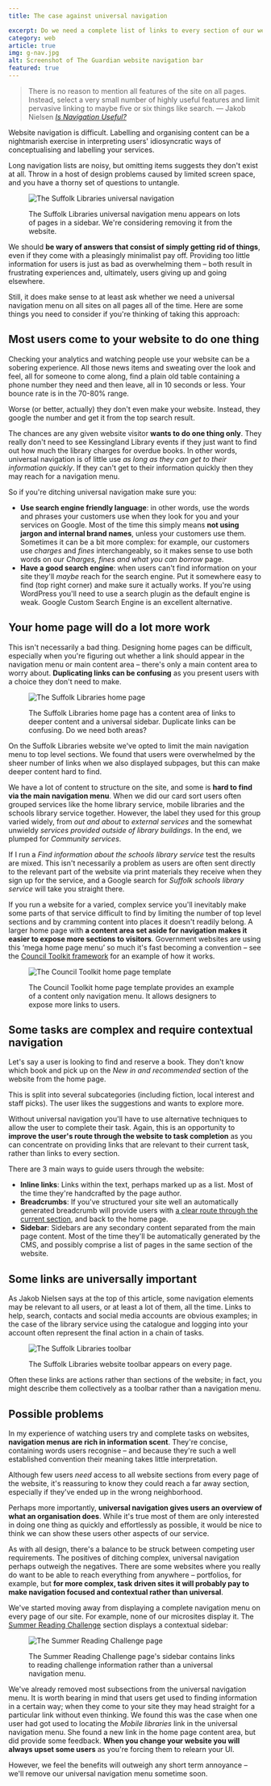 ```yaml
---
title: The case against universal navigation

excerpt: Do we need a complete list of links to every section of our website on every page? Or can we offer simple signposts to major pages and contextual links?
category: web
article: true
img: g-nav.jpg
alt: Screenshot of The Guardian website navigation bar
featured: true
---
```


> There is no reason to mention all features of the site on all pages. Instead, select a very small number of highly useful features and limit pervasive linking to maybe five or six things like search. &#8212; Jakob Nielsen <cite>[Is Navigation Useful?](http://www.nngroup.com/articles/is-navigation-useful/)</cite>

Website navigation is difficult. Labelling and organising content can be a nightmarish exercise in interpreting users' idiosyncratic ways of conceptualising and labelling your services.

Long navigation lists are noisy, but omitting items suggests they don't exist at all. Throw in a host of design problems caused by limited screen space, and you have a thorny set of questions to untangle.

<figure class="figure">

<img src="/images/sl-sidebar.png" alt="The Suffolk Libraries universal navigation">

<figcaption class="figcaption"><p>The Suffolk Libraries universal navigation menu appears on lots of pages in a sidebar. We're considering removing it from the website.</p></figcaption>

</figure>

We should __be wary of answers that consist of simply getting rid of things__, even if they come with a pleasingly minimalist pay off. Providing too little information for users is just as bad as overwhelming them &#8211; both result in frustrating experiences and, ultimately, users giving up and going elsewhere.

Still, it does make sense to at least ask whether we need a universal navigation menu on all sites on all pages all of the time. Here are some things you need to consider if you're thinking of taking this approach:

## Most users come to your website to do one thing

Checking your analytics and watching people use your website can be a sobering experience. All those news items and sweating over the look and feel, all for someone to come along, find a plain old table containing a phone number they need and then leave, all in 10 seconds or less. Your bounce rate is in the 70-80% range.

Worse (or better, actually) they don't even make your website. Instead, they google the number and get it from the top search result.

The chances are any given website visitor __wants to do one thing only__. They really don't need to see Kessingland Library events if they just want to find out how much the library charges for overdue books. In other words, universal navigation is of little use _as long as they can get to their information quickly_. If they can't get to their information quickly then they may reach for a navigation menu.

So if you're ditching universal navigation make sure you:

- __Use search engine friendly language__: in other words, use the words and phrases your customers use when they look for you and your services on Google. Most of the time this simply means __not using jargon and internal brand names__, unless your customers use them. Sometimes it can be a bit more complex: for example, our customers use _charges_ and _fines_ interchangeably, so it makes sense to use both words on our <cite>Charges, fines and what you can borrow</cite> page.
- __Have a good search engine__: when users can't find information on your site they'll _maybe_ reach for the search engine. Put it somewhere easy to find (top right corner) and make sure it actually works. If you're using WordPress you'll need to use a search plugin as the default engine is weak. Google Custom Search Engine is an excellent alternative.

## Your home page will do a lot more work

This isn't necessarily a bad thing. Designing home pages can be difficult, especially when you're figuring out whether a link should appear in the navigation menu or main content area &#8211; there's only a main content area to worry about. __Duplicating links can be confusing__ as you present users with a choice they don't need to make.

<figure class="figure">

<img src="/images/sl-home-page.jpg" alt="The Suffolk Libraries home page">

<figcaption class="figcaption"><p>The Suffolk Libraries home page has a content area of links to deeper content and a universal sidebar. Duplicate links can be confusing. Do we need both areas?</p></figcaption>

</figure>

On the Suffolk Libraries website we've opted to limit the main navigation menu to top level sections. We found that users were overwhelmed by the sheer number of links when we also displayed subpages, but this can make deeper content hard to find.

We have a lot of content to structure on the site, and some is __hard to find via the main navigation menu__. When we did our card sort users often grouped services like the home library service, mobile libraries and the schools library service together. However, the label they used for this group varied widely, from _out and about_ to _external services_ and the somewhat unwieldy _services provided outside of library buildings_. In the end, we plumped for _Community services_.

If I run a _Find information about the schools library service_ test the results are mixed. This isn't necessarily a problem as users are often sent directly to the relevant part of the website via print materials they receive when they sign up for the service, and a Google search for _Suffolk schools library service_ will take you straight there.

If you run a website for a varied, complex service you'll inevitably make some parts of that service difficult to find by limiting the number of top level sections and by cramming content into places it doesn't readily belong. A larger home page with __a content area set aside for navigation makes it easier to expose more sections to visitors__. Government websites are using this &#8216;mega home page menu&#8217; so much it's fast becoming a convention &#8211; see the [Council Toolkit framework](http://counciltoolkit.org/template-examples/home.html) for an example of how it works.

<figure class="figure">

<img src="/images/council-toolkit.jpg" alt="The Council Toolkit home page template">

<figcaption class="figcaption"><p>The Council Toolkit home page template provides an example of a content only navigation menu. It allows designers to expose more links to users.</p></figcaption>

</figure>

## Some tasks are complex and require contextual navigation

Let's say a user is looking to find and reserve a book. They don't know which book and pick up on the _New in and recommended_ section of the website from the home page.

This is split into several subcategories (including fiction, local interest and staff picks). The user likes the suggestions and wants to explore more.

Without universal navigation you'll have to use alternative techniques to allow the user to complete their task. Again, this is an opportunity to __improve the user's route through the website to task completion__ as you can concentrate on providing links that are relevant to their current task, rather than links to every section.

There are 3 main ways to guide users through the website:

- __Inline links__: Links within the text, perhaps marked up as a list. Most of the time they're handcrafted by the page author.
- __Breadcrumbs__: If you've structured your site well an automatically generated breadcrumb will provide users with [a clear route through the current section](http://www.nngroup.com/articles/breadcrumb-navigation-useful/), and back to the home page.
- __Sidebar__: Sidebars are any secondary content separated from the main page content. Most of the time they'll be automatically generated by the CMS, and possibly comprise a list of pages in the same section of the website.

## Some links are universally important

As Jakob Nielsen says at the top of this article, some navigation elements may be relevant to all users, or at least a lot of them, all the time. Links to help, search, contacts and social media accounts are obvious examples; in the case of the library service using the catalogue and logging into your account often represent the final action in a chain of tasks.

<figure class="figure">

<img src="/images/sl-toolbar.jpg" alt="The Suffolk Libraries toolbar">

<figcaption class="figcaption"><p>The Suffolk Libraries website toolbar appears on every page.</p></figcaption>

</figure>

Often these links are actions rather than sections of the website; in fact, you might describe them collectively as a toolbar rather than a navigation menu.

## Possible problems

In my experience of watching users try and complete tasks on websites, __navigation menus are rich in information scent__. They're concise, containing words users recognise &#8211; and because they're such a well established convention their meaning takes little interpretation.

Although few users _need_ access to all website sections from every page of the website, it's reassuring to know they could reach a far away section, especially if they've ended up in the wrong neighborhood.

Perhaps more importantly, __universal navigation gives users an overview of what an organisation does__. While it's true most of them are only interested in doing one thing as quickly and effortlessly as possible, it would be nice to think we can show these users other aspects of our service.

As with all design, there's a balance to be struck between competing user requirements. The positives of ditching complex, universal navigation perhaps outweigh the negatives. There are some websites where you really do want to be able to reach everything from anywhere &#8211; portfolios, for example, but __for more complex, task driven sites it will probably pay to make navigation focused and contextual rather than universal__.

We've started moving away from displaying a complete navigation menu on every page of our site. For example, none of our microsites display it. The [Summer Reading Challenge](http://suffolklibraries.co.uk/events-activities/summer-reading-challenge-2015) section displays a contextual sidebar:

<figure class="figure">

<img src="/images/sl-src.jpg" alt="The Summer Reading Challenge page">

<figcaption class="figcaption"><p>The Summer Reading Challenge page's sidebar contains links to reading challenge information rather than a universal navigation menu.</p></figcaption>

</figure>

We've already removed most subsections from the universal navigation menu. It is worth bearing in mind that users get used to finding information in a certain way; when they come to your site they may head straight for a particular link without even thinking. We found this was the case when one user had got used to locating the _Mobile libraries_ link in the universal navigation menu. She found a new link in the home page content area, but did provide some feedback. __When you change your website you will always upset some users__ as you're forcing them to relearn your UI.

However, we feel the benefits will outweigh any short term annoyance &#8211; we'll remove our universal navigation menu sometime soon.
